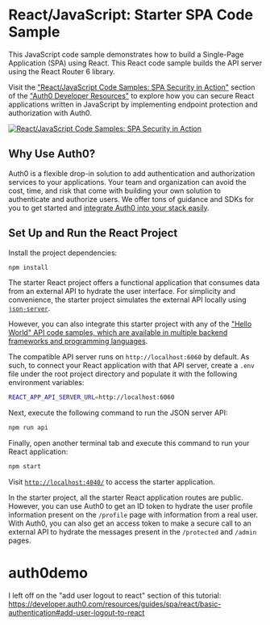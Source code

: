 # React/JavaScript: Starter SPA Code Sample

This JavaScript code sample demonstrates how to build a Single-Page Application (SPA) using React. This React code sample builds the API server using the React Router 6 library.

Visit the ["React/JavaScript Code Samples: SPA Security in Action"](https://developer.auth0.com/resources/code-samples/spa/react) section of the ["Auth0 Developer Resources"](https://developer.auth0.com/resources) to explore how you can secure React applications written in JavaScript by implementing endpoint protection and authorization with Auth0.

[![React/JavaScript Code Samples: SPA Security in Action](https://cdn.auth0.com/blog/hub/code-samples/spa/react-javascript.png)](https://developer.auth0.com/resources/code-samples/spa/react)

## Why Use Auth0?

Auth0 is a flexible drop-in solution to add authentication and authorization services to your applications. Your team and organization can avoid the cost, time, and risk that come with building your own solution to authenticate and authorize users. We offer tons of guidance and SDKs for you to get started and [integrate Auth0 into your stack easily](https://developer.auth0.com/resources/code-samples/full-stack).

## Set Up and Run the React Project

Install the project dependencies:

```bash
npm install
```

The starter React project offers a functional application that consumes data from an external API to hydrate the user interface. For simplicity and convenience, the starter project simulates the external API locally using [`json-server`](https://github.com/typicode/json-server).

However, you can also integrate this starter project with any of the ["Hello World" API code samples, which are available in multiple backend frameworks and programming languages](https://github.com/orgs/auth0-developer-hub/repositories?language=&q=api+hello-world&sort=&type=public).

The compatible API server runs on `http://localhost:6060` by default. As such, to connect your React application with that API server, create a `.env` file under the root project directory and populate it with the following environment variables:

```bash
REACT_APP_API_SERVER_URL=http://localhost:6060
```

Next, execute the following command to run the JSON server API:

```bash
npm run api
```

Finally, open another terminal tab and execute this command to run your React application:

```bash
npm start
```

Visit [`http://localhost:4040/`](http://localhost:4040/) to access the starter application.

In the starter project, all the starter React application routes are public. However, you can use Auth0 to get an ID token to hydrate the user profile information present on the `/profile` page with information from a real user. With Auth0, you can also get an access token to make a secure call to an external API to hydrate the messages present in the `/protected` and `/admin` pages.

# auth0demo

I left off on the "add user logout to react" section of this tutorial: https://developer.auth0.com/resources/guides/spa/react/basic-authentication#add-user-logout-to-react

